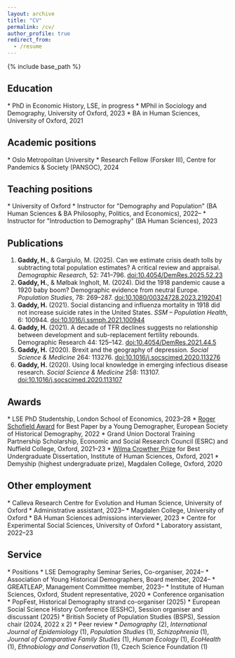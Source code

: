 ```yaml
---
layout: archive
title: "CV"
permalink: /cv/
author_profile: true
redirect_from:
  - /resume
---
```


{% include base_path %}

<h2>Education</h2>
* PhD in Economic History, LSE, in progress
* MPhil in Sociology and Demography, University of Oxford, 2023
* BA in Human Sciences, University of Oxford, 2021


<h2>Academic positions</h2>
* Oslo Metropolitan University
  * Research Fellow (Forsker III), Centre for Pandemics & Society (PANSOC), 2024


<h2>Teaching positions</h2>
* University of Oxford
  * Instructor for "Demography and Population" (BA Human Sciences & BA Philosophy, Politics, and Economics), 2022–
  * Instructor for "Introduction to Demography" (BA Human Sciences), 2023


<h2>Publications</h2>
<ol>
  <li><strong>Gaddy, H.</strong>, & Gargiulo, M. (2025). Can we estimate crisis death tolls by subtracting total population estimates? A critical review and 
appraisal. <i>Demographic Research</i>, 52: 741–796. <a href="https://doi.org/10.4054/DemRes.2025.52.23">doi:10.4054/DemRes.2025.52.23</a></li>
  <li><strong>Gaddy, H.</strong>, & Mølbak Ingholt, M. (2024). Did the 1918 pandemic cause a 1920 baby boom? Demographic evidence from neutral Europe. <i>Population Studies</i>, 78: 269–287. <a href="https://doi.org/10.1080/00324728.2023.2192041">doi:10.1080/00324728.2023.2192041</a></li>
  <li><strong>Gaddy, H.</strong> (2021). Social distancing and influenza mortality in
1918 did not increase suicide rates in the United States. <i>SSM – Population Health</i>, 6: 100944. <a href="https://doi.org/10.1016/j.ssmph.2021.100944">doi:10.1016/j.ssmph.2021.100944</a></li>
  <li><strong>Gaddy, H.</strong> (2021). A decade of TFR declines suggests no
relationship between development and sub-replacement fertility
rebounds. Demographic Research 44: 125–142. <a href="https://doi.org/10.4054/DemRes.2021.44.5">doi:10.4054/DemRes.2021.44.5</a></li>
  <li><strong>Gaddy, H.</strong> (2020). Brexit and the geography of depression. <i>Social Science & Medicine</i> 264: 113276. <a href="https://doi.org/10.1016/j.socscimed.2020.113276">doi:10.1016/j.socscimed.2020.113276</a></li>
  <li><strong>Gaddy, H.</strong> (2020). Using local knowledge in emerging infectious
disease research. <i>Social Science & Medicine</i> 258: 113107. <a href="https://doi.org/10.1016/j.socscimed.2020.113107">doi:10.1016/j.socscimed.2020.113107</a></li>
</ol>


<h2>Awards</h2>
* LSE PhD Studentship, London School of Economics, 2023–28
* <a href="https://population-europe.eu/network/news-network/eshd-announces-years-eshd-award-winners">Roger Schofield Award</a> for Best Paper by a Young Demographer, European Society of Historical Demography, 2022
* Grand Union Doctoral Training Partnership Scholarship, Economic and Social Research Council (ESRC) and Nuffield College, Oxford, 2021–23
* <a href="https://www.ihs.ox.ac.uk/article/winners-2021-bob-hiorns-and-wilma-crowther-prizes-announced">Wilma Crowther Prize</a> for Best Undergraduate Dissertation, Institute of Human Sciences, Oxford, 2021
* Demyship (highest undergraduate prize), Magdalen College, Oxford, 2020


<h2>Other employment</h2>
* Calleva Research Centre for Evolution and Human Science, University of Oxford
  * Administrative assistant, 2023–
* Magdalen College, University of Oxford
  * BA Human Sciences admissions interviewer, 2023
* Centre for Experimental Social Sciences, University of Oxford
  * Laboratory assistant, 2022–23

<h2>Service</h2>
* Positions
  * LSE Demography Seminar Series, Co-organiser, 2024–
  * Association of Young Historical Demographers, Board member, 2024–
  * GREATLEAP, Management Committee member, 2023–
  * Institute of Human Sciences, Oxford, Student representative, 2020
* Conference organisation
  * PopFest, Historical Demography strand co-organiser (2025)
  * European Social Science History Conference (ESSHC), Session organiser and discussant (2025)
  * British Society of Population Studies (BSPS), Session chair (2024, 2022 x 2)
* Peer review
  * <i>Demography</i> (2), <i>International Journal of Epidemiology</i> (1), <i>Population Studies</i> (1), <i>Schizophrenia</i> (1), <i>Journal of Comparative 
Family Studies</i> (1), <i>Human Ecology</i> (1), <i>EcoHealth</i> (1), <i>Ethnobiology and Conservation</i> (1), Czech Science Foundation (1)
